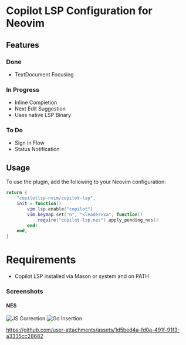 # Copilot LSP Configuration for Neovim

## Features

### Done

- TextDocument Focusing

### In Progress

- Inline Completion
- Next Edit Suggestion
- Uses native LSP Binary

### To Do

- Sign In Flow
- Status Notification

## Usage
To use the plugin, add the following to your Neovim configuration:
```lua
return {
    "copilotlsp-nvim/copilot-lsp",
    init = function()
        vim.lsp.enable("copilot")
        vim.keymap.set("n", "<leader>xa", function()
            require("copilot-lsp.nes").apply_pending_nes()
        end)
    end,
}
```

# Requirements

- Copilot LSP installed via Mason or system and on PATH

### Screenshots

#### NES
![JS Correction](https://github.com/user-attachments/assets/8941f8f9-7d1b-4521-b8e9-f1dcd12d31e9)
![Go Insertion](https://github.com/user-attachments/assets/2c0c4ad9-873b-4860-9eff-ecdb76007234)

https://github.com/user-attachments/assets/1d5bed4a-fd0a-491f-91f3-a3335cc28682
